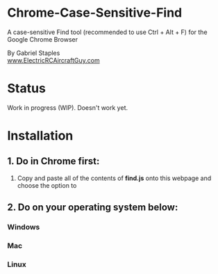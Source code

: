 # Chrome-Case-Sensitive-Find
A case-sensitive Find tool (recommended to use Ctrl + Alt + F) for the Google Chrome Browser

By Gabriel Staples  
www.ElectricRCAircraftGuy.com 

# Status
Work in progress (WIP). Doesn't work yet.

# Installation

## 1. Do in Chrome first:
1. Copy and paste all of the contents of **find.js** onto this webpage and choose the option to

## 2. Do on your operating system below:

### Windows

### Mac

### Linux
